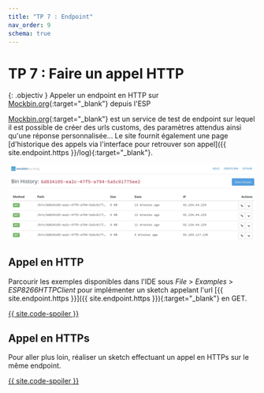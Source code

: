```yaml
---
title: "TP 7 : Endpoint"
nav_order: 9
schema: true
---
```


# TP 7 : Faire un appel HTTP

{: .objectiv }
Appeler un endpoint en HTTP sur [Mockbin.org](https://mockbin.org/){:target="_blank"} depuis l'ESP

[Mockbin.org](https://mockbin.org/){:target="_blank"}  est un service de test de endpoint sur lequel il est possible de créer des urls customs, des paramètres attendus ainsi qu'une réponse personnalisée... Le site fournit également une page [d'historique des appels via l'interface pour retrouver son appel]({{ site.endpoint.https }}/log){:target="_blank"}.

![historique](resources/tp7-historique.jpg)

## Appel en HTTP
Parcourir les exemples disponibles dans l'IDE sous _File_ > _Examples_ > _ESP8266HTTPClient_ pour implémenter un sketch appelant l'url [{{ site.endpoint.https }}]({{ site.endpoint.https }}){:target="_blank"} en GET.

[{{ site.code-spoiler }}](tp7_code.md#appel-en-http)

## Appel en HTTPs

Pour aller plus loin, réaliser un sketch effectuant un appel en HTTPs sur le même endpoint.

[{{ site.code-spoiler }}](tp7_code.md#appel-en-https)
